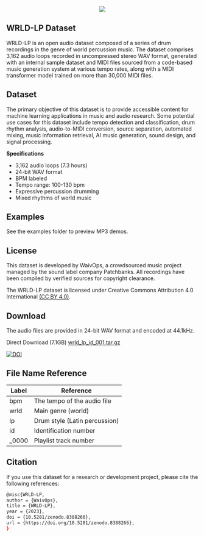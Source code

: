 <p align="center">
  <img src="https://user-images.githubusercontent.com/115654234/213008369-a3a3cc5b-498d-47ea-bd36-4569ce6c4e51.png">
</p>

## WRLD-LP Dataset

WRLD-LP is an open audio dataset composed of a series of drum recordings in the genre of world percussion music. The dataset comprises 3,162 audio loops recorded in uncompressed stereo WAV format, generated with an internal sample dataset and MIDI files sourced from a code-based music generation system at various tempo rates, along with a MIDI transformer model trained on more than 30,000 MIDI files.

## Dataset

The primary objective of this dataset is to provide accessible content for machine learning applications in music and audio research. Some potential use cases for this dataset include tempo detection and classification, drum rhythm analysis, audio-to-MIDI conversion, source separation, automated mixing, music information retrieval, AI music generation, sound design, and signal processing.

**Specifications**

- 3,162 audio loops (7.3 hours)
- 24-bit WAV format
- BPM labeled
- Tempo range: 100-130 bpm
- Expressive percussion drumming
- Mixed rhythms of world music

## Examples

See the examples folder to preview MP3 demos.

## License

This dataset is developed by WaivOps, a crowdsourced music project managed by the sound label company Patchbanks. All recordings have been compiled by verified sources for copyright clearance.

The WRLD-LP dataset is licensed under Creative Commons Attribution 4.0 International [(CC BY 4.0)](https://creativecommons.org/licenses/by/4.0/).

## Download

The audio files are provided in 24-bit WAV format and encoded at 44.1kHz.

Direct Download (7.1GB) [wrld_lp_id_001.tar.gz](https://zenodo.org/record/7523435/files/hh_lfbb_lps_mid_001-009.tar.gz?download=1)

[![DOI](https://zenodo.org/badge/DOI/10.5281/zenodo.7523435.svg)](https://doi.org/10.5281/zenodo.7523435)

## File Name Reference

| **Label** | **Reference**              |
| --------- | -------------------------- |
| bpm       | The tempo of the audio file|
| wrld      | Main genre (world)         |
| lp        | Drum style (Latin percussion)|
| id        | Identification number      |
| _0000     | Playlist track number      |

## Citation

If you use this dataset for a research or development project, please cite the following references:

```bash
@misc{WRLD-LP,
author = {WaivOps},
title = {WRLD-LP},
year = {2023},
doi = {10.5281/zenodo.8388266},
url = {https://doi.org/10.5281/zenodo.8388266},
}
